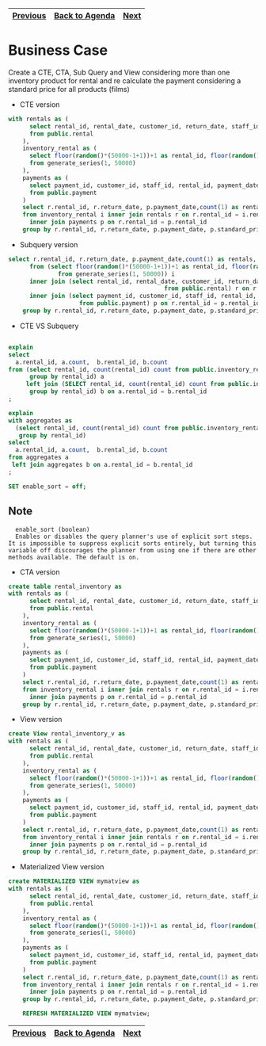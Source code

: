 | [Previous](./CTE_SubQuery_CTA_Vistas.md) |[Back to Agenda](./SQL_Index.md)   | [Next](./Joins.md) |
| :---------|---------|---------: |

#  Business Case
  Create a CTE, CTA, Sub Query and View considering more than one inventory product for rental and re calculate the payment considering a standard price for all products (films)

   - CTE version
```SQL
with rentals as (
      select rental_id, rental_date, customer_id, return_date, staff_id, last_update 
      from public.rental
    ),
    inventory_rental as (
      select floor(random()*(50000-1+1))+1 as rental_id, floor(random()*(4581-1+1))+1 as inventory_id 
      from generate_series(1, 50000)
    ),
    payments as (
      select payment_id, customer_id, staff_id, rental_id, payment_date, 30 as standard_price
      from public.payment
    )
    select r.rental_id, r.return_date, p.payment_date,count(1) as rentals, count(1) * p.standard_price as Total
    from inventory_rental i inner join rentals r on r.rental_id = i.rental_id
      inner join payments p on r.rental_id = p.rental_id
    group by r.rental_id, r.return_date, p.payment_date, p.standard_price;
```  

 - Subquery version
```SQL
select r.rental_id, r.return_date, p.payment_date,count(1) as rentals, count(1) * p.standard_price as Total
      from (select floor(random()*(50000-1+1))+1 as rental_id, floor(random()*(4581-1+1))+1 as inventory_id 
              from generate_series(1, 50000)) i 
      inner join (select rental_id, rental_date, customer_id, return_date, staff_id, last_update 
                                            from public.rental) r on r.rental_id = i.rental_id
      inner join (select payment_id, customer_id, staff_id, rental_id, payment_date, 30 as standard_price
                    from public.payment) p on r.rental_id = p.rental_id
    group by r.rental_id, r.return_date, p.payment_date, p.standard_price;
```   
  - CTE VS Subquery
```SQL

explain 
select
  a.rental_id, a.count,  b.rental_id, b.count
from (select rental_id, count(rental_id) count from public.inventory_rental 
      group by rental_id) a
     left join (SELECT rental_id, count(rental_id) count from public.inventory_rental 
      group by rental_id) b on a.rental_id = b.rental_id
; 

explain 
with aggregates as 
  (select rental_id, count(rental_id) count from public.inventory_rental 
   group by rental_id)
select
  a.rental_id, a.count,  b.rental_id, b.count
from aggregates a 
 left join aggregates b on a.rental_id = b.rental_id
; 

SET enable_sort = off;

```
  ## Note
      enable_sort (boolean)
      Enables or disables the query planner's use of explicit sort steps. It is impossible to suppress explicit sorts entirely, but turning this variable off discourages the planner from using one if there are other methods available. The default is on.


  - CTA version
```SQL
create table rental_inventory as
with rentals as (
      select rental_id, rental_date, customer_id, return_date, staff_id, last_update 
      from public.rental
    ),
    inventory_rental as (
      select floor(random()*(50000-1+1))+1 as rental_id, floor(random()*(4581-1+1))+1 as inventory_id 
      from generate_series(1, 50000)
    ),
    payments as (
      select payment_id, customer_id, staff_id, rental_id, payment_date, 30 as standard_price
      from public.payment
    )
    select r.rental_id, r.return_date, p.payment_date,count(1) as rentals, count(1) * p.standard_price as Total
    from inventory_rental i inner join rentals r on r.rental_id = i.rental_id
      inner join payments p on r.rental_id = p.rental_id
    group by r.rental_id, r.return_date, p.payment_date, p.standard_price;
```  

- View version
```SQL
create View rental_inventory_v as
with rentals as (
      select rental_id, rental_date, customer_id, return_date, staff_id, last_update 
      from public.rental
    ),
    inventory_rental as (
      select floor(random()*(50000-1+1))+1 as rental_id, floor(random()*(4581-1+1))+1 as inventory_id 
      from generate_series(1, 50000)
    ),
    payments as (
      select payment_id, customer_id, staff_id, rental_id, payment_date, 30 as standard_price
      from public.payment
    )
    select r.rental_id, r.return_date, p.payment_date,count(1) as rentals, count(1) * p.standard_price as Total
    from inventory_rental i inner join rentals r on r.rental_id = i.rental_id
      inner join payments p on r.rental_id = p.rental_id
    group by r.rental_id, r.return_date, p.payment_date, p.standard_price;
```  
- Materialized View version
```SQL
create MATERIALIZED VIEW mymatview as 
with rentals as (
      select rental_id, rental_date, customer_id, return_date, staff_id, last_update 
      from public.rental
    ),
    inventory_rental as (
      select floor(random()*(50000-1+1))+1 as rental_id, floor(random()*(4581-1+1))+1 as inventory_id 
      from generate_series(1, 50000)
    ),
    payments as (
      select payment_id, customer_id, staff_id, rental_id, payment_date, 30 as standard_price
      from public.payment
    )
    select r.rental_id, r.return_date, p.payment_date,count(1) as rentals, count(1) * p.standard_price as Total
    from inventory_rental i inner join rentals r on r.rental_id = i.rental_id
      inner join payments p on r.rental_id = p.rental_id
    group by r.rental_id, r.return_date, p.payment_date, p.standard_price;

    REFRESH MATERIALIZED VIEW mymatview;
```  

| [Previous](./CTE_SubQuery_CTA_Vistas.md) |[Back to Agenda](./SQL_Index.md)   | [Next](./Joins.md) |
| :---------|---------|---------: |